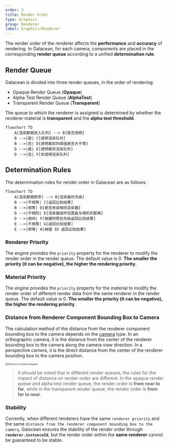 ```yaml
---
order: 3
title: Render Order
type: Graphics
group: Renderer
label: Graphics/Renderer
---
```


The render order of the renderer affects the **performance** and **accuracy** of rendering. In Galacean, for each camera, components are placed in the corresponding **render queue** according to a unified **determination rule**.

## Render Queue

Galacean is divided into three render queues, in the order of rendering:

- Opaque Render Queue (**Opaque**)
- Alpha Test Render Queue (**AlphaTest**)
- Transparent Render Queue (**Transparent**)

The queue to which the renderer is assigned is determined by whether the renderer material is **transparent** and the **alpha test threshold**.

```mermaid
flowchart TD
    A[渲染数据进入队列] --> B{是否透明}
    B -->|是| C[透明渲染队列]
    B -->|否| D{透明裁剪的阈值是否大于零}
    D -->|是| E[透明裁剪渲染队列]
    D -->|否| F[非透明渲染队列]
```

## Determination Rules

The determination rules for render order in Galacean are as follows:

```mermaid
flowchart TD
    A[渲染数据排序] --> B{渲染器优先级}
    B -->|不相等| C[返回比较结果]
    B -->|相等| D{是否来自相同渲染器}
    D -->|不相同| E{渲染器组件包围盒与相机的距离}
    D -->|相同| F[根据材质优先级返回比较结果]
    E -->|不相等| G[返回比较结果]
    E -->|想等| H[根据 ID 返回比较结果]
```

### Renderer Priority

The engine provides the `priority` property for the renderer to modify the render order in the render queue. The default value is 0. **The smaller the priority (it can be negative), the higher the rendering priority**.

### Material Priority

The engine provides the `priority` property for the material to modify the render order of different render data from the same renderer in the render queue. The default value is 0. **The smaller the priority (it can be negative), the higher the rendering priority**.

### Distance from Renderer Component Bounding Box to Camera

The calculation method of the distance from the renderer component bounding box to the camera depends on the [camera](/en/docs/graphics/camera/camera/) type. In an orthographic camera, it is the distance from the center of the renderer bounding box to the camera along the camera view direction. In a perspective camera, it is the direct distance from the center of the renderer bounding box to the camera position.

<img src="https://mdn.alipayobjects.com/huamei_w6ifet/afts/img/A*gYvyQp6qD3YAAAAAAAAAAAAADjCHAQ/original" alt="Distance to Camera Diagram" style="zoom:50%;" />

> It should be noted that in different render queues, the rules for the impact of distance on render order are different. In the opaque render queue and alpha test render queue, the render order is **from near to far**, while in the transparent render queue, the render order is **from far to near**.

### Stability

Currently, when different renderers have the same `renderer priority` and the same `distance from the renderer component bounding box to the camera`, Galacean ensures the stability of the render order through **`renderer.instanceId`**, but the render order within the **same renderer** cannot be guaranteed to be stable.
